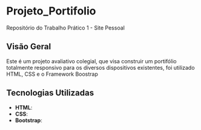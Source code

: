 # Projeto_Portifolio

Repositório do  Trabalho Prático 1 - Site Pessoal

## Visão Geral

Este é um projeto avaliativo colegial, que visa construir um portifólio totalmente responsivo para os diversos dispositivos existentes, foi utilizado HTML, CSS e o Framework Boostrap

## Tecnologias Utilizadas
- **HTML**:
- **CSS**:
- **Bootstrap**:

